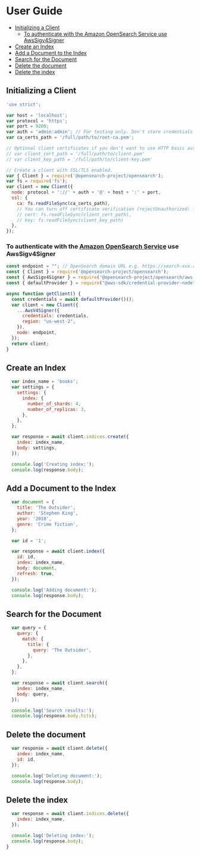 # User Guide

- [Initializing a Client](#initializing-a-client)
  - [To authenticate with the Amazon OpenSearch Service use AwsSigv4Signer](#to-authenticate-with-the-amazon-opensearch-service-use-awssigv4signer)
- [Create an Index](#create-an-index)
- [Add a Document to the Index](#add-a-document-to-the-index)
- [Search for the Document](#search-for-the-document)
- [Delete the document](#delete-the-document)
- [Delete the index](#delete-the-index)


## Initializing a Client
```javascript
'use strict';

var host = 'localhost';
var protocol = 'https';
var port = 9200;
var auth = 'admin:admin'; // For testing only. Don't store credentials in code.
var ca_certs_path = '/full/path/to/root-ca.pem';

// Optional client certificates if you don't want to use HTTP basic authentication.
// var client_cert_path = '/full/path/to/client.pem'
// var client_key_path = '/full/path/to/client-key.pem'

// Create a client with SSL/TLS enabled.
var { Client } = require('@opensearch-project/opensearch');
var fs = require('fs');
var client = new Client({
  node: protocol + '://' + auth + '@' + host + ':' + port,
  ssl: {
    ca: fs.readFileSync(ca_certs_path),
    // You can turn off certificate verification (rejectUnauthorized: false) if you're using self-signed certificates with a hostname mismatch.
    // cert: fs.readFileSync(client_cert_path),
    // key: fs.readFileSync(client_key_path)
  },
});
```

### To authenticate with the [Amazon OpenSearch Service](https://aws.amazon.com/opensearch-service/) use AwsSigv4Signer

```javascript
const endpoint = ""; // OpenSearch domain URL e.g. https://search-xxx.region.es.amazonaws.com
const { Client } = require('@opensearch-project/opensearch');
const { AwsSigv4Signer } = require('@opensearch-project/opensearch/aws');
const { defaultProvider } = require("@aws-sdk/credential-provider-node");

async function getClient() {
  const credentials = await defaultProvider()();
  var client = new Client({
    ...AwsV4Signer({
      credentials: credentials,
      region: "us-west-2",
    }),
    node: endpoint,
  });
  return client;
}
```

## Create an Index

```javascript
  var index_name = 'books';
  var settings = {
    settings: {
      index: {
        number_of_shards: 4,
        number_of_replicas: 3,
      },
    },
  };

  var response = await client.indices.create({
    index: index_name,
    body: settings,
  });

  console.log('Creating index:');
  console.log(response.body);
```

## Add a Document to the Index 

```javascript
  var document = {
    title: 'The Outsider',
    author: 'Stephen King',
    year: '2018',
    genre: 'Crime fiction',
  };

  var id = '1';

  var response = await client.index({
    id: id,
    index: index_name,
    body: document,
    refresh: true,
  });

  console.log('Adding document:');
  console.log(response.body);
```

## Search for the Document

```javascript
  var query = {
    query: {
      match: {
        title: {
          query: 'The Outsider',
        },
      },
    },
  };

  var response = await client.search({
    index: index_name,
    body: query,
  });

  console.log('Search results:');
  console.log(response.body.hits);
```

## Delete the document

```javascript
  var response = await client.delete({
    index: index_name,
    id: id,
  });

  console.log('Deleting document:');
  console.log(response.body);
```

## Delete the index

```javascript
  var response = await client.indices.delete({
    index: index_name,
  });

  console.log('Deleting index:');
  console.log(response.body);
}
```